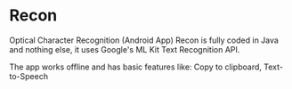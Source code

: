 # Recon
Optical Character Recognition (Android App)
Recon is fully coded in Java and nothing else, it uses Google's ML Kit Text Recognition API.

The app works offline and has basic features like:
Copy to clipboard, Text-to-Speech

